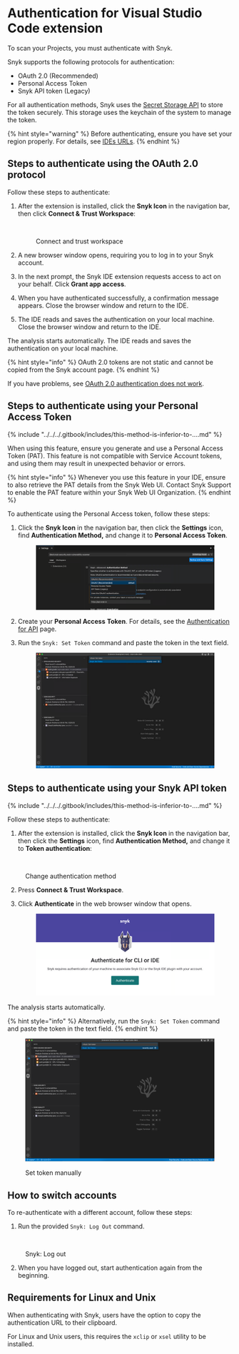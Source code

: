 # Authentication for Visual Studio Code extension

To scan your Projects, you must authenticate with Snyk.&#x20;

Snyk supports the following protocols for authentication:

* OAuth 2.0 (Recommended)
* Personal Access Token
* Snyk API token (Legacy)

For all authentication methods, Snyk uses the [Secret Storage API](https://code.visualstudio.com/api/references/vscode-api#SecretStorage) to store the token securely. This storage uses the keychain of the system to manage the token.

{% hint style="warning" %}
Before authenticating, ensure you have set your region properly. For details, see [IDEs URLs](../../../working-with-snyk/regional-hosting-and-data-residency.md#ides-urls).
{% endhint %}

## Steps to authenticate using the OAuth 2.0 protocol

Follow these steps to authenticate:

1.  After the extension is installed, click the **Snyk Icon** in the navigation bar, then click **Connect & Trust Workspace**:



    <figure><img src="../../../.gitbook/assets/SCR-20240821-qmuv.png" alt="" width="359"><figcaption><p>Connect and trust workspace</p></figcaption></figure>
2. A new browser window opens, requiring you to log in to your Snyk account.
3. In the next prompt, the Snyk IDE extension requests access to act on your behalf. Click **Grant app access**.
4. When you have authenticated successfully, a confirmation message appears. Close the browser window and return to the IDE.
5. The IDE reads and saves the authentication on your local machine. Close the browser window and return to the IDE.

The analysis starts automatically. The IDE reads and saves the authentication on your local machine.

{% hint style="info" %}
OAuth 2.0 tokens are not static and cannot be copied from the Snyk account page.
{% endhint %}

If you have problems, see [OAuth 2.0 authentication does not work](../../../cli-ide-and-ci-cd-integrations/snyk-ide-plugins-and-extensions/troubleshooting-ides/how-to-set-environment-variables-by-operating-system-os-for-ides-and-cli-1.md).

## Steps to authenticate using your Personal Access Token

{% include "../../../.gitbook/includes/this-method-is-inferior-to-....md" %}

When using this feature,  ensure you generate and use a Personal Access Token (PAT). This feature is not compatible with Service Account tokens, and using them may result in unexpected behavior or errors.

{% hint style="info" %}
Whenever you use this feature in your IDE, ensure to also retrieve the PAT details from the Snyk Web UI. Contact Snyk Support to enable the PAT feature within your Snyk Web UI Organization.&#x20;
{% endhint %}

To authenticate using the Personal Access token, follow these steps:

1.  Click the **Snyk Icon** in the navigation bar, then click the **Settings** icon, find **Authentication Method,** and change it to **Personal Access Token**.&#x20;

    <figure><img src="../../../.gitbook/assets/image (71).png" alt=""><figcaption></figcaption></figure>
2. Create your **Personal Access** **Token**. For details, see the [Authentication for API](../../../snyk-api/authentication-for-api/) page.&#x20;
3.  Run the `Snyk: Set Token` command and paste the token in the text field.

    <figure><img src="../../../.gitbook/assets/image (58).png" alt=""><figcaption></figcaption></figure>

## Steps to authenticate using your Snyk API token

{% include "../../../.gitbook/includes/this-method-is-inferior-to-....md" %}

Follow these steps to authenticate:

1. After the extension is installed, click the **Snyk Icon** in the navigation bar, then click the **Settings** icon, find **Authentication Method,** and change it to **Token authentication**:

<figure><img src="../../../.gitbook/assets/SCR-20240821-tarb.png" alt=""><figcaption><p>Change authentication method </p></figcaption></figure>

2. Press **Connect & Trust Workspace**.
3.  Click **Authenticate** in the web browser window that opens.

    <figure><img src="../../../.gitbook/assets/image (47).png" alt=""><figcaption></figcaption></figure>

The analysis starts automatically.

{% hint style="info" %}
Alternatively, run the `Snyk: Set Token` command and paste the token in the text field.
{% endhint %}

<figure><img src="../../../.gitbook/assets/image (224) (1) (1) (1) (1) (1) (1) (1) (1).png" alt=""><figcaption><p>Set token manually</p></figcaption></figure>

## How to switch accounts

To re-authenticate with a different account, follow these steps:

1. Run the provided `Snyk: Log Out` command.

<figure><img src="../../../.gitbook/assets/logging-out-command (1).png" alt=""><figcaption><p>Snyk: Log out</p></figcaption></figure>

2. When you have logged out, start authentication again from the beginning.

## Requirements for Linux and Unix

When authenticating with Snyk, users have the option to copy the authentication URL to their clipboard.

For Linux and Unix users, this requires the `xclip` or `xsel` utility to be installed.
